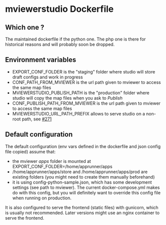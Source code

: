 # mviewerstudio Dockerfile

## Which one ?
The maintained dockerfile if the python one. The php one is there for historical reasons and will probably soon be dropped.

## Environment variables

- EXPORT_CONF_FOLDER is the "staging" folder where studio will store draft configs and work in progress
- CONF_PATH_FROM_MVIEWER is the url path given to mviewer to access the same map files
- MVIEWERSTUDIO_PUBLISH_PATH is the "production" folder where studio will copy the map files when you ask to *Publish*
- CONF_PUBLISH_PATH_FROM_MVIEWER is the url path given to mviewer to access the same map files
- MVIEWERSTUDIO_URL_PATH_PREFIX allows to serve studio on a non-root path, see [#271](https://github.com/mviewer/mviewerstudio/pull/271)

## Default configuration

The default configuration (env vars defined in the dockerfile and json config file copied) assume that:
- the mviewer _apps_ folder is mounted at EXPORT_CONF_FOLDER=/home/apprunner/apps
- /home/apprunner/apps/store and /home/apprunner/apps/prod are existing folders (you might need to create them manually beforehand)
- it is using config-python-sample.json, which has some development settings (see path to mviewer). The current docker-compose.yml makes do with this config, but you will definitely want to override this config file when running on production.


It is also configured to serve the frontend (static files) with gunicorn, which is usually not recommended. Later versions might use an nginx container to serve the frontend.
